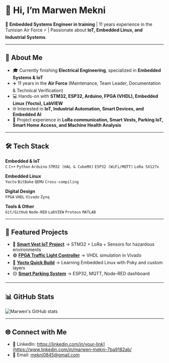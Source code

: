 # 👋 Hi, I’m Marwen Mekni  

🔧 **Embedded Systems Engineer in training** | 11 years experience in the Tunisian Air Force ⚡ | Passionate about **IoT, Embedded Linux, and Industrial Systems**.  

---

## 🚀 About Me
- 🎓 Currently finishing **Electrical Engineering**, specialized in **Embedded Systems & IoT**  
- ✈️ 11 years in the **Air Force** (Maintenance, Team Leader, Documentation & Technical Verification)  
- 💻 Hands-on with **STM32, ESP32, Arduino, FPGA (VHDL), Embedded Linux (Yocto), LabVIEW**  
- 🌐 Interested in **IoT, Industrial Automation, Smart Devices, and Embedded AI**  
- 📡 Project experience in **LoRa communication, Smart Vests, Parking IoT, Smart Home Access, and Machine Health Analysis**  

---

## 🛠️ Tech Stack

**Embedded & IoT**  
`C` `C++` `Python` `Arduino` `STM32 (HAL & CubeMX)` `ESP32 (WiFi/MQTT)` `LoRa SX127x`  

**Embedded Linux**  
`Yocto` `BitBake` `QEMU` `Cross-compiling`  

**Digital Design**  
`FPGA` `VHDL` `Vivado` `Zynq`  

**Tools & Other**  
`Git/GitHub` `Node-RED` `LabVIEW` `Proteus` `MATLAB`  

---

## 📂 Featured Projects
- 🔴 **[Smart Vest IoT Project](soon)** → STM32 + LoRa + Sensors for hazardous environments  
- 🟢 **[FPGA Traffic Light Controller](soon)** → VHDL simulation in Vivado  
- 🔵 **[Yocto Quick Build](soon)** → Learning Embedded Linux with Poky and custom layers  
- 🟡 **[Smart Parking System](soon)** → ESP32, MQTT, Node-RED dashboard  

---

## 📊 GitHub Stats
![Marwen's GitHub stats](https://github-readme-stats.vercel.app/api?username=gitRaksha&show_icons=true&theme=tokyonight)

---

## 🌐 Connect with Me
- 💼 LinkedIn: https://linkedin.com/in/your-link](https://www.linkedin.com/in/marwen-mekni-7ba9182ab/  
- 📧 Email: mekni0845@gmail.com
